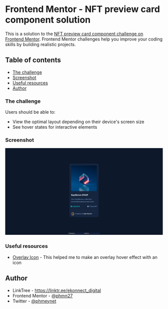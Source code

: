 # Frontend Mentor - NFT preview card component solution

This is a solution to the [NFT preview card component challenge on Frontend Mentor](https://www.frontendmentor.io/challenges/nft-preview-card-component-SbdUL_w0U). Frontend Mentor challenges help you improve your coding skills by building realistic projects. 

## Table of contents

  - [The challenge](#the-challenge)
  - [Screenshot](#screenshot)
  - [Useful resources](#useful-resources)
- [Author](#author)



### The challenge

Users should be able to:

- View the optimal layout depending on their device's screen size
- See hover states for interactive elements

### Screenshot

![](./screenshot.jpg)


### Useful resources

- [Overlay Icon](https://www.w3schools.com/howto/howto_css_image_overlay_icon.asp) - This helped me to make an overlay hover effect with an icon


## Author

- LinkTree - https://linktr.ee/ekonnect_digital
- Frontend Mentor - [@phmn27](https://www.frontendmentor.io/profile/phmn27)
- Twitter - [@phmeynet](https://www.twitter.com/@phmeynet)


